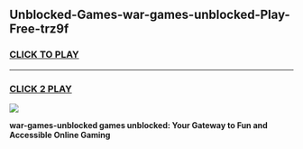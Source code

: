 
## Unblocked-Games-war-games-unblocked-Play-Free-trz9f
<h3>
<a href="https://premium76.site?title=war-games-unblocked&ref=12A">CLICK TO PLAY</a></h3>
<hr>

<h3>
<a href="https://premium76.site?title=war-games-unblocked&ref=12A">CLICK 2 PLAY</a>
  
</h3>

<a href="https://premium76.site?title=war-games-unblocked&ref=12A"><img src="https://clearcache.store/games.png"></a>


**war-games-unblocked games unblocked: Your Gateway to Fun and Accessible Online Gaming**
